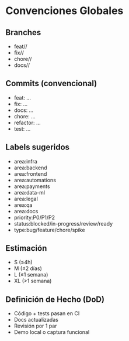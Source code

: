 # Convenciones Globales

## Branches
- feat/<area>/<slug>
- fix/<area>/<slug>
- chore/<area>/<slug>
- docs/<area>/<slug>

## Commits (convencional)
- feat: …
- fix: …
- docs: …
- chore: …
- refactor: …
- test: …

## Labels sugeridos
- area:infra
- area:backend
- area:frontend
- area:automations
- area:payments
- area:data-ml
- area:legal
- area:qa
- area:docs
- priority:P0/P1/P2
- status:blocked/in-progress/review/ready
- type:bug/feature/chore/spike

## Estimación
- S (≤4h)
- M (≤2 días)
- L (≤1 semana)
- XL (>1 semana)

## Definición de Hecho (DoD)
- Código + tests pasan en CI
- Docs actualizadas
- Revisión por 1 par
- Demo local o captura funcional
